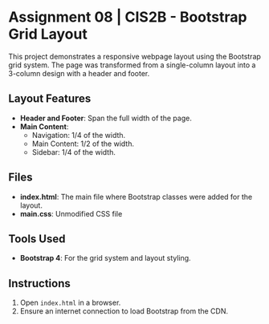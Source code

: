 # Assignment 08 | CIS2B - Bootstrap Grid Layout

This project demonstrates a responsive webpage layout using the Bootstrap grid system. The page was transformed from a single-column layout into a 3-column design with a header and footer.

## Layout Features

- **Header and Footer**: Span the full width of the page.
- **Main Content**:
  - Navigation: 1/4 of the width.
  - Main Content: 1/2 of the width.
  - Sidebar: 1/4 of the width.

## Files

- **index.html**: The main file where Bootstrap classes were added for the layout.
- **main.css**: Unmodified CSS file

## Tools Used

- **Bootstrap 4**: For the grid system and layout styling.

## Instructions

1. Open `index.html` in a browser.
2. Ensure an internet connection to load Bootstrap from the CDN.